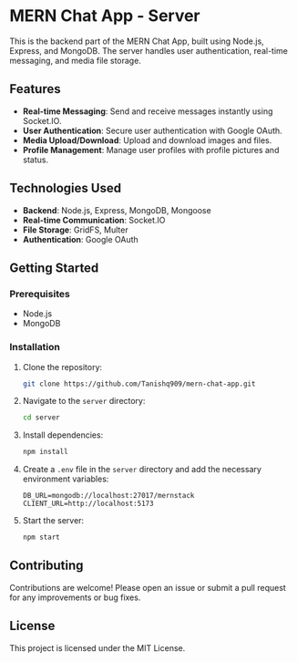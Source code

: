# MERN Chat App - Server

This is the backend part of the MERN Chat App, built using Node.js, Express, and MongoDB. The server handles user authentication, real-time messaging, and media file storage.

## Features

- **Real-time Messaging**: Send and receive messages instantly using Socket.IO.
- **User Authentication**: Secure user authentication with Google OAuth.
- **Media Upload/Download**: Upload and download images and files.
- **Profile Management**: Manage user profiles with profile pictures and status.

## Technologies Used

- **Backend**: Node.js, Express, MongoDB, Mongoose
- **Real-time Communication**: Socket.IO
- **File Storage**: GridFS, Multer
- **Authentication**: Google OAuth

## Getting Started

### Prerequisites

- Node.js
- MongoDB

### Installation

1. Clone the repository:
    ```sh
    git clone https://github.com/Tanishq909/mern-chat-app.git
    ```

2. Navigate to the `server` directory:
    ```sh
    cd server
    ```

3. Install dependencies:
    ```sh
    npm install
    ```

4. Create a `.env` file in the `server` directory and add the necessary environment variables:
    ```env
    DB_URL=mongodb://localhost:27017/mernstack
    CLIENT_URL=http://localhost:5173
    ```

5. Start the server:
    ```sh
    npm start
    ```

## Contributing

Contributions are welcome! Please open an issue or submit a pull request for any improvements or bug fixes.

## License

This project is licensed under the MIT License.
